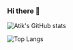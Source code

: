 ### Hi there 👋

![Atik's GitHub stats](https://github-readme-stats.vercel.app/api?username=rahman-atik&show_icons=true&theme=radical) 

![Top Langs](https://github-readme-stats.vercel.app/api/top-langs/?username=rahman-atik&layout=compact)
